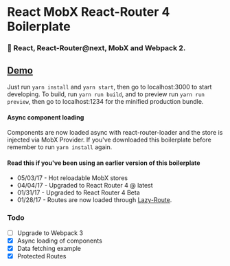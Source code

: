 # React MobX React-Router 4 Boilerplate

### :tada: React, React-Router@next, MobX and Webpack 2.
## [Demo](http://boilerplate.mhaagens.me)

Just run `yarn install` and `yarn start`, then go to localhost:3000 to start developing.
To build, run `yarn run build`, and to preview run `yarn run preview`, then go
to localhost:1234 for the minified production bundle.

#### Async component loading
Components are now loaded async with react-router-loader and the store is injected via MobX Provider.
If you've downloaded this boilerplate before remember to run `yarn install` again.

#### Read this if you've been using an earlier version of this boilerplate

* 05/03/17 - Hot reloadable MobX stores
* 04/04/17 - Upgraded to React Router 4 @ latest
* 01/31/17 - Upgraded to React Router 4 Beta
* 01/28/17 - Routes are now loaded through [Lazy-Route](https://github.com/mhaagens/lazy-route).

### Todo

- [ ] Upgrade to Webpack 3
- [X] Async loading of components
- [X] Data fetching example
- [X] Protected Routes
